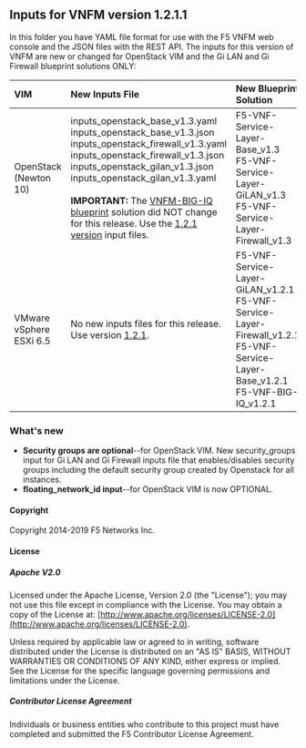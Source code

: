 ## Inputs for VNFM version 1.2.1.1

In this folder you have YAML file format for use with the F5 VNFM web console and the JSON files with the REST API. The inputs for this version of VNFM are new or changed for OpenStack VIM and the Gi LAN and Gi Firewall blueprint solutions ONLY: 

| VIM                       | New Inputs File                              | New Blueprint Solution         |
| :-------------------------| :--------------------------------------------| :------------------------------| 
| OpenStack (Newton 10)     | inputs_openstack_base_v1.3.yaml<br>inputs_openstack_base_v1.3.json <br> inputs_openstack_firewall_v1.3.yaml <br>  inputs_openstack_firewall_v1.3.json <br> inputs_openstack_gilan_v1.3.json <br> inputs_openstack_gilan_v1.3.yaml <br><br> **IMPORTANT:** The [VNFM-BIG-IQ blueprint][6] solution did NOT change for this release. Use the [1.2.1 version][7] input files.| F5-VNF-Service-Layer-Base_v1.3 <br> F5-VNF-Service-Layer-GiLAN_v1.3 <br> F5-VNF-Service-Layer-Firewall_v1.3|
| VMware vSphere ESXi 6.5   | No new inputs files for this release. Use version [1.2.1][1]. | F5-VNF-Service-Layer-GiLAN_v1.2.1 <br> F5-VNF-Service-Layer-Firewall_v1.2.1 <br> F5-VNF-Service-Layer-Base_v1.2.1 <br> F5-VNF-BIG-IQ_v1.2.1 |
 

### What's new

* **Security groups are optional**--for OpenStack VIM. New security_groups input for Gi LAN and Gi Firewall inputs file that enables/disables security groups including the default security group created by Openstack for all instances.
* **floating_network_id input**--for OpenStack VIM is now OPTIONAL.


#### Copyright
Copyright 2014-2019 F5 Networks Inc.

#### License

##### Apache V2.0 
Licensed under the Apache License, Version 2.0 (the "License"); you may not use this file except in compliance with the License. You may obtain a copy of the License at: [http://www.apache.org/licenses/LICENSE-2.0](http://www.apache.org/licenses/LICENSE-2.0).

Unless required by applicable law or agreed to in writing, software distributed under the License is distributed on an "AS IS" BASIS, WITHOUT WARRANTIES OR CONDITIONS OF ANY KIND, either express or implied. See the License for the specific language governing permissions and limitations under the License.

##### Contributor License Agreement
Individuals or business entities who contribute to this project must have completed and submitted the F5 Contributor License Agreement.



[1]: https://github.com/F5Networks/f5-nfv-solutions/tree/master/supported/inputs/v1.2.1/VMware
[2]: https://github.com/F5Networks/f5-nfv-solutions/blob/master/supported/inputs/v1.2.1/OpenStack/inputs_openstack_base_v1.2.1.yaml
[3]: https://github.com/F5Networks/f5-nfv-solutions/blob/master/supported/inputs/v1.2.1/OpenStack/inputs_openstack_bigiq_v1.2.1.yaml
[4]: https://github.com/F5Networks/f5-nfv-solutions/tree/master/supported/inputs/v1.2.1/OpenStack
[5]: https://github.com/F5Networks/f5-nfv-solutions/tree/master/supported/blueprints/base/v1.2.1
[6]: https://github.com/F5Networks/f5-nfv-solutions/tree/master/supported/blueprints/big-iq/v1.2.1
[7]: https://github.com/F5Networks/f5-nfv-solutions/tree/master/supported/inputs/v1.2.1/OpenStack
